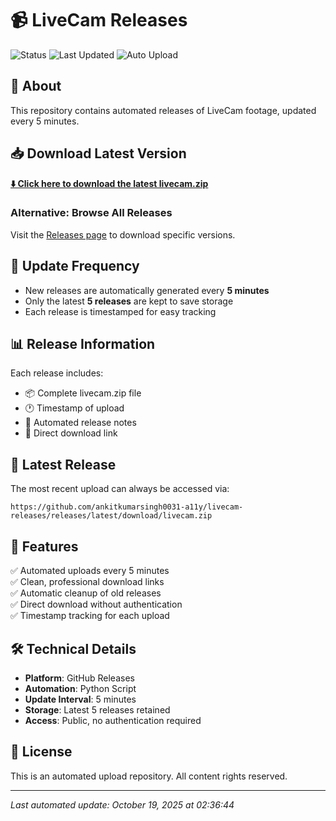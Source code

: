 # 📹 LiveCam Releases

![Status](https://img.shields.io/badge/status-active-success.svg)
![Last Updated](https://img.shields.io/badge/last%20updated-2025--10--19-blue.svg)
![Auto Upload](https://img.shields.io/badge/auto%20upload-every%205min-orange.svg)

## 🎯 About

This repository contains automated releases of LiveCam footage, updated every 5 minutes.

## 📥 Download Latest Version

**[⬇️ Click here to download the latest livecam.zip](https://github.com/ankitkumarsingh0031-a11y/livecam-releases/releases/latest/download/livecam.zip)**

### Alternative: Browse All Releases

Visit the [Releases page](https://github.com/ankitkumarsingh0031-a11y/livecam-releases/releases) to download specific versions.

## 🔄 Update Frequency

- New releases are automatically generated every **5 minutes**
- Only the latest **5 releases** are kept to save storage
- Each release is timestamped for easy tracking

## 📊 Release Information

Each release includes:
- 📦 Complete livecam.zip file
- 🕐 Timestamp of upload
- 📝 Automated release notes
- 🔗 Direct download link

## 🚀 Latest Release

The most recent upload can always be accessed via:
```
https://github.com/ankitkumarsingh0031-a11y/livecam-releases/releases/latest/download/livecam.zip
```

## 📌 Features

✅ Automated uploads every 5 minutes  
✅ Clean, professional download links  
✅ Automatic cleanup of old releases  
✅ Direct download without authentication  
✅ Timestamp tracking for each upload  

## 🛠️ Technical Details

- **Platform**: GitHub Releases
- **Automation**: Python Script
- **Update Interval**: 5 minutes
- **Storage**: Latest 5 releases retained
- **Access**: Public, no authentication required

## 📝 License

This is an automated upload repository. All content rights reserved.

---

*Last automated update: October 19, 2025 at 02:36:44*
